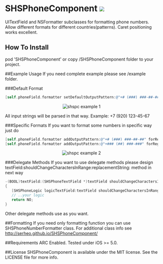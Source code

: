 SHSPhoneComponent <a href="https://travis-ci.org/Serheo/SHSPhoneComponent"><img src="https://travis-ci.org/Serheo/SHSPhoneComponent.png"/></a>
=================

UITextField and NSFormatter subclasses for formatting phone numbers. Allow different formats for different countries(patterns).
Caret positioning works excellent.

## How To Install
pod 'SHSPhoneComponent' or copy /SHSPhoneComponent folder to your project.

##Example Usage
If you need complete example please see /example folder.

###Default Format
``` objective-c
[self.phoneField.formatter setDefaultOutputPattern:@"+# (###) ###-##-##" imagePath:nil];
```
<p align="center">
  <img src="http://serheo.github.io/SHSPhoneComponent/readme/r1.jpg" alt="shspc example 1"/>
</p>
All input strings will be parsed in that way. 
Example: +7 (920) 123-45-67

###Specific Formats
If you want to format some numbers in specific way just do
``` objective-c
[self.phoneField.formatter addOutputPattern:@"+# (###) ###-##-##" forRegExp:@"^7[0-689]\\d*$" imagePath:@"flagRU"];
[self.phoneField.formatter addOutputPattern:@"+### (##) ###-###" forRegExp:@"^374\\d*$" imagePath:@"flagAM"];
```
<p align="center">
  <img src="http://serheo.github.io/SHSPhoneComponent/readme/r2.jpg" alt="shspc example 2"/>
</p>

###Delegate Methods
If you want to use delegate methods please design textField:shouldChangeCharactersInRange:replacementString: method in next way
``` objective-c
-(BOOL)textField:(SHSPhoneTextField *)textField shouldChangeCharactersInRange:(NSRange)range replacementString:(NSString *)string
{
   [SHSPhoneLogic logicTextField:textField shouldChangeCharactersInRange:range replacementString:string];
   // ..your logic
   return NO;
}
```

Other delegate methods use as you want.


##Formatting
If you need only formatting function you can use SHSPhoneNumberFormatter class. 
For additional class info see http://serheo.github.io/SHSPhoneComponent/

##Requirements
ARC Enabled.
Tested under iOS >= 5.0.

##License
SHSPhoneComponent is available under the MIT license. See the LICENSE file for more info.


